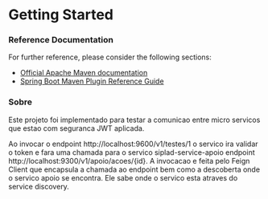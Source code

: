 # Getting Started

### Reference Documentation
For further reference, please consider the following sections:

* [Official Apache Maven documentation](https://maven.apache.org/guides/index.html)
* [Spring Boot Maven Plugin Reference Guide](https://docs.spring.io/spring-boot/docs/2.2.6.RELEASE/maven-plugin/)

### Sobre

Este projeto foi implementado para testar a comunicao entre micro servicos que estao com seguranca JWT aplicada.

Ao invocar o endpoint http://localhost:9600/v1/testes/1 o servico ira validar o token e fara uma chamada para o servico siplad-service-apoio endpoint http://localhost:9300/v1/apoio/acoes/{id}.
A invocacao e feita pelo Feign Client que encapsula a chamada ao endpoint bem como a descoberta onde o servico apoio se encontra. Ele sabe onde o servico esta atraves do service discovery. 
